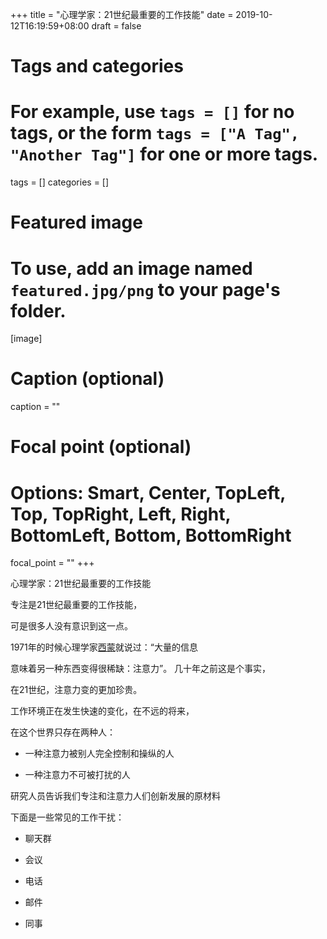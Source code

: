 +++
title = "心理学家：21世纪最重要的工作技能"
date = 2019-10-12T16:19:59+08:00
draft = false

# Tags and categories
# For example, use `tags = []` for no tags, or the form `tags = ["A Tag", "Another Tag"]` for one or more tags.
tags = []
categories = []

# Featured image
# To use, add an image named `featured.jpg/png` to your page's folder. 
[image]
  # Caption (optional)
  caption = ""

  # Focal point (optional)
  # Options: Smart, Center, TopLeft, Top, TopRight, Left, Right, BottomLeft, Bottom, BottomRight
  focal_point = ""
+++


心理学家：21世纪最重要的工作技能

专注是21世纪最重要的工作技能，

可是很多人没有意识到这一点。

1971年的时候心理学家[西蒙](https://www0.gsb.columbia.edu/mygsb/faculty/research/pubfiles/5625/dessein_rational.pdf)就说过：“大量的信息

意味着另一种东西变得很稀缺：注意力”。 几十年之前这是个事实，

在21世纪，注意力变的更加珍贵。

工作环境正在发生快速的变化，在不远的将来，

在这个世界只存在两种人：

- 一种注意力被别人完全控制和操纵的人

- 一种注意力不可被打扰的人

研究人员告诉我们专注和注意力人们创新发展的原材料

下面是一些常见的工作干扰：

- 聊天群

- 会议

- 电话

- 邮件

- 同事


